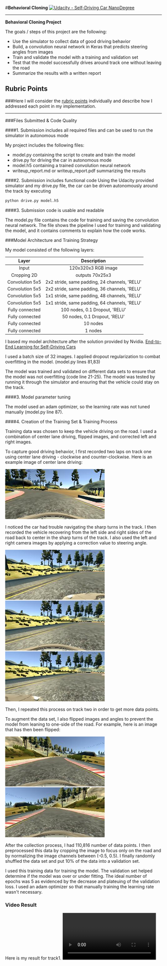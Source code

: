 #**Behavioral Cloning** 
[![Udacity - Self-Driving Car NanoDegree](https://s3.amazonaws.com/udacity-sdc/github/shield-carnd.svg)](http://www.udacity.com/drive)

---

**Behavioral Cloning Project**

The goals / steps of this project are the following:
* Use the simulator to collect data of good driving behavior
* Build, a convolution neural network in Keras that predicts steering angles from images
* Train and validate the model with a training and validation set
* Test that the model successfully drives around track one without leaving the road
* Summarize the results with a written report


[//]: # (Image References)

[image1]: ./examples/center.jpg "Center"
[image2]: ./examples/left.jpg "Left"
[image3]: ./examples/center1.jpg "Center Recovery"
[image4]: ./examples/right.jpg "Recovery Image"
[image5]: ./examples/original.jpg "Normal Image"
[image6]: ./examples/flipped.jpg "Flipped Image"
[video1]: ./track1.mp4 "Track 1 Video"

## Rubric Points
###Here I will consider the [rubric points](https://review.udacity.com/#!/rubrics/432/view) individually and describe how I addressed each point in my implementation.  

---
###Files Submitted & Code Quality

####1. Submission includes all required files and can be used to run the simulator in autonomous mode

My project includes the following files:
* model.py containing the script to create and train the model
* drive.py for driving the car in autonomous mode
* model.h5 containing a trained convolution neural network 
* writeup_report.md or writeup_report.pdf summarizing the results

####2. Submission includes functional code
Using the Udacity provided simulator and my drive.py file, the car can be driven autonomously around the track by executing 
```sh
python drive.py model.h5
```

####3. Submission code is usable and readable

The model.py file contains the code for training and saving the convolution neural network. 
The file shows the pipeline I used for training and validating the model, and it contains comments to explain how the code works.

###Model Architecture and Training Strategy

My model consisted of the following layers:

| Layer         		|     Description	        					| 
|:---------------------:|:---------------------------------------------:| 
| Input         		| 120x320x3 RGB image   						| 
| Cropping 2D	     	| outputs 70x25x3 								|
| Convolution 5x5     	| 2x2 stride, same padding, 24 channels, 'RELU'	|
| Convolution 5x5     	| 2x2 stride, same padding, 36 channels, 'RELU'	|
| Convolution 5x5     	| 1x1 stride, same padding, 48 channels, 'RELU'	|
| Convolution 5x5     	| 1x1 stride, same padding, 64 channels, 'RELU'	|
| Fully connected		| 100 nodes, 0.1 Dropout, 'RELU'				|
| Fully connected		| 50 nodes, 0.1 Dropout, 'RELU'       			|
| Fully connected		| 10 nodes      								|
| Fully connected		| 1 nodes      									|

I based my model architecture after the solution provided by Nvidia.
[End-to-End Learning for Self-Driving Cars](https://arxiv.org/abs/1604.07316)

I used a batch size of 32 images.
I applied dropout regularization to combat overfitting in the model. (model.py lines 81,83)

The model was trained and validated on different data sets to ensure that the model was not overfitting (code line 21-25). The model was tested by running it through the simulator and ensuring that the vehicle could stay on the track.

####3. Model parameter tuning

The model used an adam optimizer, so the learning rate was not tuned manually (model.py line 87).

####4. Creation of the Training Set & Training Process

Training data was chosen to keep the vehicle driving on the road.
I used a combination of center lane driving, flipped images, and corrected left and right images. 

To capture good driving behavior, I first recorded two laps on track one using center lane driving - clockwise and counter-clockwise. 
Here is an example image of center lane driving:

![alt text][image1]

I noticed the car had trouble navigating the sharp turns in the track. 
I then recorded the vehicle recovering from the left side and right sides of the road back to center in the sharp turns of the track.
I also used the left and right camera images by applying a correction value to steering angle. 

![alt text][image2]
![alt text][image3]
![alt text][image4]

Then, I repeated this process on track two in order to get more data points.

To augment the data set, I also flipped images and angles to prevent the model from leaning to one-side of the road.
For example, here is an image that has then been flipped:

![alt text][image5]
![alt text][image6]

After the collection process, I had 110,816 number of data points. 
I then preprocessed this data by cropping the image to focus only on the road and by normalizing the image channels between (-0.5, 0.5).
I finally randomly shuffled the data set and put 10% of the data into a validation set. 

I used this training data for training the model. The validation set helped determine if the model was over or under fitting. The ideal number of epochs was 5 as evidenced by the decrease and plateuing of the validation loss. I used an adam optimizer so that manually training the learning rate wasn't necessary.

### Video Result

Here is my result for track1.
![alt text][video1]